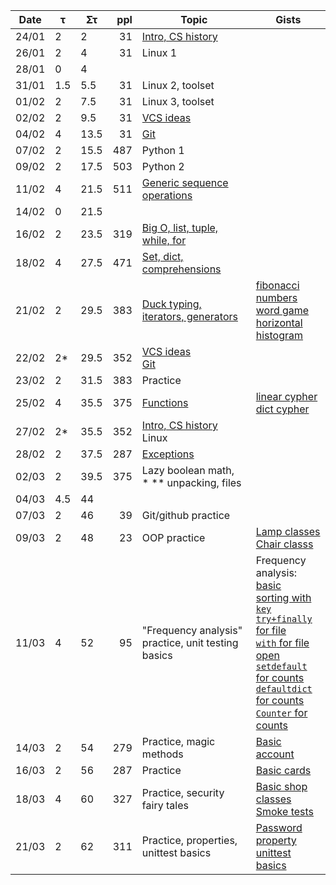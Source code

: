 Date  | τ   | Στ   | ppl | Topic | Gists
----- | --- | ---- | --: | ----- | -----
24/01 | 2   | 2    | 31  | [Intro, CS history](https://qagroup-py.github.io/2017-01/Intro)
26/01 | 2   | 4    | 31  | Linux 1
28/01 | 0   | 4    |     |
31/01 | 1.5 | 5.5  | 31  | Linux 2, toolset
01/02 | 2   | 7.5  | 31  | Linux 3, toolset
02/02 | 2   | 9.5  | 31  | [VCS ideas](https://qagroup-py.github.io/2017-01/VCS%20ideas)
04/02 | 4   | 13.5 | 31  | [Git](https://qagroup-py.github.io/2017-01/Git%20basics)
07/02 | 2   | 15.5 | 487 | Python 1
09/02 | 2   | 17.5 | 503 | Python 2
11/02 | 4   | 21.5 | 511 | [Generic sequence operations](https://qagroup-py.github.io/2017-01/Sequence%20operations)
14/02 | 0   | 21.5 |     |
16/02 | 2   | 23.5 | 319 | [Big O, list, tuple, while, for](https://qagroup-py.github.io/2017-01/Big%20O,%20list,%20tuple,%20loops)
18/02 | 4   | 27.5 | 471 | [Set, dict, comprehensions](https://qagroup-py.github.io/2017-01/set,%20dict,%20comprehensions)
21/02 | 2   | 29.5 | 383 | [Duck typing, iterators, generators](https://qagroup-py.github.io/2017-01/duck%20typing,%20iterators,%20generators) | [fibonacci numbers](https://github.com/qagroup-py/2017-01/blob/master/fib.py)<br/>[word game](https://github.com/qagroup-py/2017-01/blob/master/word_game.py)<br/>[horizontal histogram](https://github.com/qagroup-py/2017-01/blob/master/histohram.py)
22/02 | 2*  | 29.5 | 352 | [VCS ideas](https://qagroup-py.github.io/2017-01/VCS%20ideas) <br/>[Git](https://qagroup-py.github.io/2017-01/Git%20basics)
23/02 | 2   | 31.5 | 383 | Practice
25/02 | 4   | 35.5 | 375 | [Functions](https://qagroup-py.github.io/2017-01/functions) | [linear cypher](https://github.com/qagroup-py/2017-01/blob/master/cypher_linear.py) <br/>[dict cypher](https://github.com/qagroup-py/2017-01/blob/master/cypher_dict.py)
27/02 | 2*  | 35.5 | 352 | [Intro, CS history](https://qagroup-py.github.io/2017-01/Intro) <br/> Linux
28/02 | 2   | 37.5 | 287 | [Exceptions](https://qagroup-py.github.io/2017-01/exceptions)
02/03 | 2   | 39.5 | 375 | Lazy boolean math, <br/>\* \*\* unpacking, files
04/03 | 4.5 | 44   |     |
07/03 | 2   | 46   | 39  | Git/github practice
09/03 | 2   | 48   | 23  | OOP practice | [Lamp classes](https://github.com/qagroup-py/2017-01/blob/master/OOP_practice_Lamp.py) <br/> [Chair classs](https://github.com/qagroup-py/2017-01/blob/master/OOP_practice_Chair.py)
11/03 | 4   | 52   | 95  | "Frequency analysis" practice, unit testing basics | Frequency analysis: <br/> [basic](https://github.com/qagroup-py/2017-01/blob/master/frequency_analysis/frequency_analysis_basic.py) <br/> [sorting with `key`](https://github.com/qagroup-py/2017-01/blob/master/frequency_analysis/frequency_analysis_key_sort.py) <br/> [`try+finally` for file](https://github.com/qagroup-py/2017-01/blob/master/frequency_analysis/frequency_analysis_try_finally.py) <br/> [`with` for file open](https://github.com/qagroup-py/2017-01/blob/master/frequency_analysis/frequency_analysis_with.py) <br/> [`setdefault` for counts](https://github.com/qagroup-py/2017-01/blob/master/frequency_analysis/frequency_analysis_setdefault.py) <br/> [`defaultdict` for counts](https://github.com/qagroup-py/2017-01/blob/master/frequency_analysis/frequency_analysis_defaultdict.py) <br/> [`Counter` for counts](https://github.com/qagroup-py/2017-01/blob/master/frequency_analysis/frequency_analysis.py) <br/>
14/03 | 2   | 54   | 279 | Practice, magic methods | [Basic account](https://github.com/qagroup-py/2017-01/blob/master/accounts.py)
16/03 | 2   | 56   | 287 | Practice | [Basic cards](https://github.com/qagroup-py/2017-01/blob/master/cards.py)
18/03 | 4   | 60   | 327 | Practice, security fairy tales | [Basic shop classes](https://github.com/qagroup-py/2017-01/blob/90c13f1f9ab30dfbcda54ad7592ac192fb691579/shop/models.py) <br/> [Smoke tests](https://github.com/qagroup-py/2017-01/blob/b17149bf259bc0071b031c707723bfa5055a6301/shop/test_models.py)
21/03 | 2   | 62   | 311 | Practice, properties, unittest basics | [Password property](https://github.com/qagroup-py/2017-01/blob/76b932ae301ab78f10b1381ebef5c0842c4a0aac/shop/models.py)<br/>[unittest basics](https://github.com/qagroup-py/2017-01/blob/76b932ae301ab78f10b1381ebef5c0842c4a0aac/shop/test_models.py)
